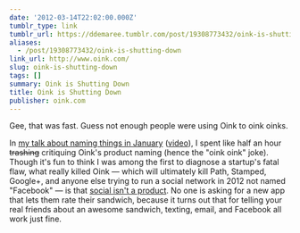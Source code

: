 ```yaml
---
date: '2012-03-14T22:02:00.000Z'
tumblr_type: link
tumblr_url: https://ddemaree.tumblr.com/post/19308773432/oink-is-shutting-down
aliases:
  - /post/19308773432/oink-is-shutting-down
link_url: http://www.oink.com/
slug: oink-is-shutting-down
tags: []
summary: Oink is Shutting Down
title: Oink is Shutting Down
publisher: oink.com
---
```


Gee, that was fast. Guess not enough people were using Oink to oink oinks.

In [my talk about naming things in January](http://speakerdeck.com/u/ddemaree/p/naming-things) (<a href="http://vimeo.com/35801293" title="Video of David Demaree's Naming Things talk at Refresh Chicago">video</a>), I spent like half an hour <del>trashing</del> critiquing Oink's product naming (hence the "oink oink" joke). Though it's fun to think I was among the first to diagnose a startup's fatal flaw, what really killed Oink — which will ultimately kill Path, Stamped, Google+, and anyone else trying to run a social network in 2012 not named "Facebook" — is that [social isn't a product](http://log.demaree.me/post/19259151097/as-it-turned-out-sharing-was-not-broken-sharing). No one is asking for a new app that lets them rate their sandwich, because it turns out that for telling your real friends about an awesome sandwich, texting, email, and Facebook all work just fine.